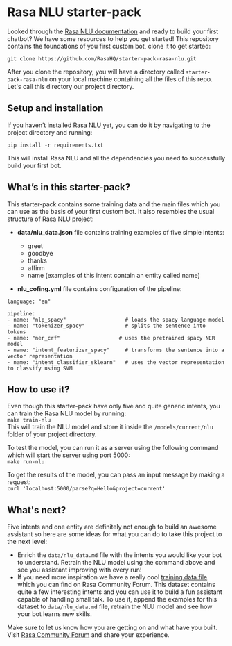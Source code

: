 # Rasa NLU starter-pack

Looked through the [Rasa NLU documentation](http://rasa.com/docs/nlu/) and ready to build your first chatbot? We have some resources to help you get started! This repository contains the foundations of you first custom bot, clone it to get started:

```
git clone https://github.com/RasaHQ/starter-pack-rasa-nlu.git
```

After you clone the repository, you will have a directory called `starter-pack-rasa-nlu` on your local machine containing all the files of this repo. Let's call this directory our project directory.


## Setup and installation

If you haven’t installed Rasa NLU yet, you can do it by navigating to the project directory and running:
```
pip install -r requirements.txt
```
This will install Rasa NLU and all the dependencies you need to successfully build your first bot.


## What’s in this starter-pack?

This starter-pack contains some training data and the main files which you can use as the basis of your first custom bot. It also resembles the usual structure of Rasa NLU project:

- **data/nlu_data.json** file contains training examples of five simple intents:
	- greet
	- goodbye
	- thanks
	- affirm
	- name (examples of this intent contain an entity called name)
	
- **nlu_cofing.yml** file contains configuration of the pipeline:
```text
language: "en"

pipeline:
- name: "nlp_spacy"                   # loads the spacy language model
- name: "tokenizer_spacy"             # splits the sentence into tokens
- name: "ner_crf"                   # uses the pretrained spacy NER model
- name: "intent_featurizer_spacy"     # transforms the sentence into a vector representation
- name: "intent_classifier_sklearn"   # uses the vector representation to classify using SVM
```	

## How to use it?
Even though this starter-pack have only five and quite generic intents, you can train the Rasa NLU model by running:  
```make train-nlu```  
This will train the NLU model and store it inside the `/models/current/nlu` folder of your project directory.

To test the model, you can run it as a server using the following command which will start the server using port 5000:  
```make run-nlu```  

To get the results of the model, you can pass an input message by making a request:  
```curl 'localhost:5000/parse?q=Hello&project=current'```  

## What's next?
Five intents and one entity are definitely not enough to build an awesome assistant so here are some ideas for what you can do to take this project to the next level:

- Enrich the `data/nlu_data.md` file with the intents you would like your bot to understand. Retrain the NLU model using the command above and see you assistant improving with every run!
- If you need more inspiration we have a really cool [training data file](https://forum.rasa.com/t/rasa-starter-pack/704) which you can find on Rasa Community Forum. This dataset contains quite a few interesting intents and you can use it to build a fun assistant capable of handling small talk. To use it, append the examples for this dataset to `data/nlu_data.md` file, retrain the NLU model and see how your bot learns new skills.


Make sure to let us know how you are getting on and what have you built. Visit [Rasa Community Forum](https://forum.rasa.com) and share your experience.
